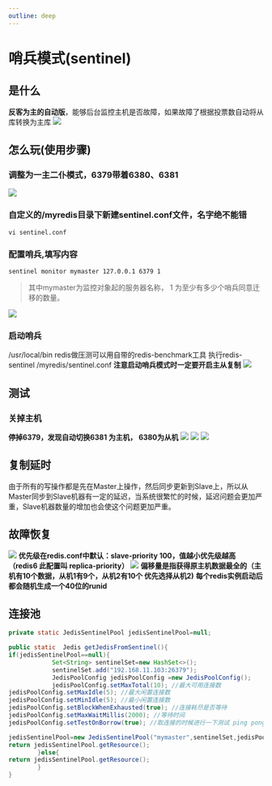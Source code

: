 ```yaml
---
outline: deep
---
```


# 哨兵模式(sentinel)

## 是什么
**反客为主的自动版**，能够后台监控主机是否故障，如果故障了根据投票数自动将从库转换为主库
![](https://raw.gitmirror.com/KwFruit/basic-picture-service/note-v1.0.0/img/202308281026947.png)

## 怎么玩(使用步骤)
### 调整为一主二仆模式，6379带着6380、6381
![](https://raw.gitmirror.com/KwFruit/basic-picture-service/note-v1.0.0/img/202308281031044.png)
### 自定义的/myredis目录下新建sentinel.conf文件，名字绝不能错
```shell
vi sentinel.conf
```
### 配置哨兵,填写内容
```shell
sentinel monitor mymaster 127.0.0.1 6379 1
```
>其中mymaster为监控对象起的服务器名称， 1 为至少有多少个哨兵同意迁移的数量。

![](https://raw.gitmirror.com/KwFruit/basic-picture-service/note-v1.0.0/img/202308281027884.png)

### 启动哨兵
/usr/local/bin
redis做压测可以用自带的redis-benchmark工具
执行redis-sentinel  /myredis/sentinel.conf 
**注意启动哨兵模式时一定要开启主从复制**
![](https://raw.gitmirror.com/KwFruit/basic-picture-service/note-v1.0.0/img/202308281027545.png)

## 测试
### 关掉主机
**停掉6379，发现自动切换6381 为主机， 6380为从机**
![](https://raw.gitmirror.com/KwFruit/basic-picture-service/note-v1.0.0/img/202308281028668.png)
![](https://raw.gitmirror.com/KwFruit/basic-picture-service/note-v1.0.0/img/202308281028058.png)
![](https://raw.gitmirror.com/KwFruit/basic-picture-service/note-v1.0.0/img/202308281028643.png)

## 复制延时
由于所有的写操作都是先在Master上操作，然后同步更新到Slave上，所以从Master同步到Slave机器有一定的延迟，当系统很繁忙的时候，延迟问题会更加严重，Slave机器数量的增加也会使这个问题更加严重。
## 故障恢复
![](https://raw.gitmirror.com/KwFruit/basic-picture-service/note-v1.0.0/img/202308281029630.png)
**优先级在redis.conf中默认：slave-priority 100，值越小优先级越高（redis6 此配置叫 replica-priority）**
![](https://raw.gitmirror.com/KwFruit/basic-picture-service/note-v1.0.0/img/202308281030516.png)
**偏移量是指获得原主机数据最全的（主机有10个数据，从机1有9个，从机2有10个 优先选择从机2)**
**每个redis实例启动后都会随机生成一个40位的runid**

## 连接池
```java
private static JedisSentinelPool jedisSentinelPool=null;

public static  Jedis getJedisFromSentinel(){
if(jedisSentinelPool==null){
            Set<String> sentinelSet=new HashSet<>();
            sentinelSet.add("192.168.11.103:26379");
            JedisPoolConfig jedisPoolConfig =new JedisPoolConfig();
            jedisPoolConfig.setMaxTotal(10); //最大可用连接数
jedisPoolConfig.setMaxIdle(5); //最大闲置连接数
jedisPoolConfig.setMinIdle(5); //最小闲置连接数
jedisPoolConfig.setBlockWhenExhausted(true); //连接耗尽是否等待
jedisPoolConfig.setMaxWaitMillis(2000); //等待时间
jedisPoolConfig.setTestOnBorrow(true); //取连接的时候进行一下测试 ping pong

jedisSentinelPool=new JedisSentinelPool("mymaster",sentinelSet,jedisPoolConfig);
return jedisSentinelPool.getResource();
        }else{
return jedisSentinelPool.getResource();
        }
}
```
